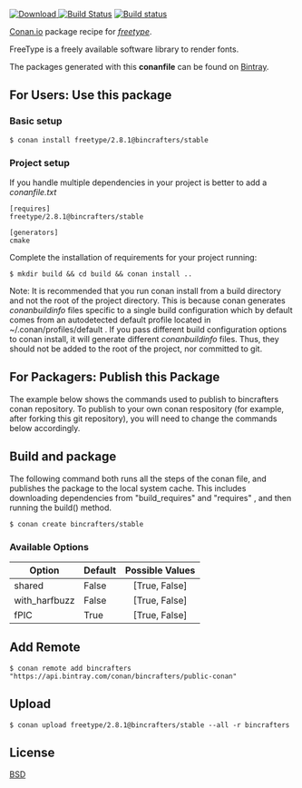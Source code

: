 [ ![Download](https://api.bintray.com/packages/bincrafters/public-conan/freetype%3Abincrafters/images/download.svg) ](https://bintray.com/bincrafters/public-conan/freetype%3Abincrafters/_latestVersion)
[![Build Status](https://travis-ci.org/bincrafters/conan-freetype.svg?branch=stable%2F2.8.1)](https://travis-ci.org/bincrafters/conan-freetype)
[![Build status](https://ci.appveyor.com/api/projects/status/github/bincrafters/conan-freetype?branch=stable%2F2.8.1&svg=true)](https://ci.appveyor.com/project/bincrafters/conan-freetype)

[Conan.io](https://conan.io) package recipe for [*freetype*](https://www.freetype.org).

FreeType is a freely available software library to render fonts.

The packages generated with this **conanfile** can be found on [Bintray](https://bintray.com/bincrafters/public-conan/freetype%3Abincrafters).

## For Users: Use this package

### Basic setup

    $ conan install freetype/2.8.1@bincrafters/stable

### Project setup

If you handle multiple dependencies in your project is better to add a *conanfile.txt*

    [requires]
    freetype/2.8.1@bincrafters/stable

    [generators]
    cmake

Complete the installation of requirements for your project running:

    $ mkdir build && cd build && conan install ..

Note: It is recommended that you run conan install from a build directory and not the root of the project directory.  This is because conan generates *conanbuildinfo* files specific to a single build configuration which by default comes from an autodetected default profile located in ~/.conan/profiles/default .  If you pass different build configuration options to conan install, it will generate different *conanbuildinfo* files.  Thus, they should not be added to the root of the project, nor committed to git.

## For Packagers: Publish this Package

The example below shows the commands used to publish to bincrafters conan repository. To publish to your own conan respository (for example, after forking this git repository), you will need to change the commands below accordingly.

## Build and package

The following command both runs all the steps of the conan file, and publishes the package to the local system cache.  This includes downloading dependencies from "build_requires" and "requires" , and then running the build() method.

    $ conan create bincrafters/stable

### Available Options
| Option        | Default | Possible Values  |
| ------------- |:----------------- |:------------:|
| shared      | False |  [True, False] |
| with_harfbuzz      | False |  [True, False] |
| fPIC      | True |  [True, False] |

## Add Remote

    $ conan remote add bincrafters "https://api.bintray.com/conan/bincrafters/public-conan"

## Upload

    $ conan upload freetype/2.8.1@bincrafters/stable --all -r bincrafters

## License
[BSD](LICENSE)
